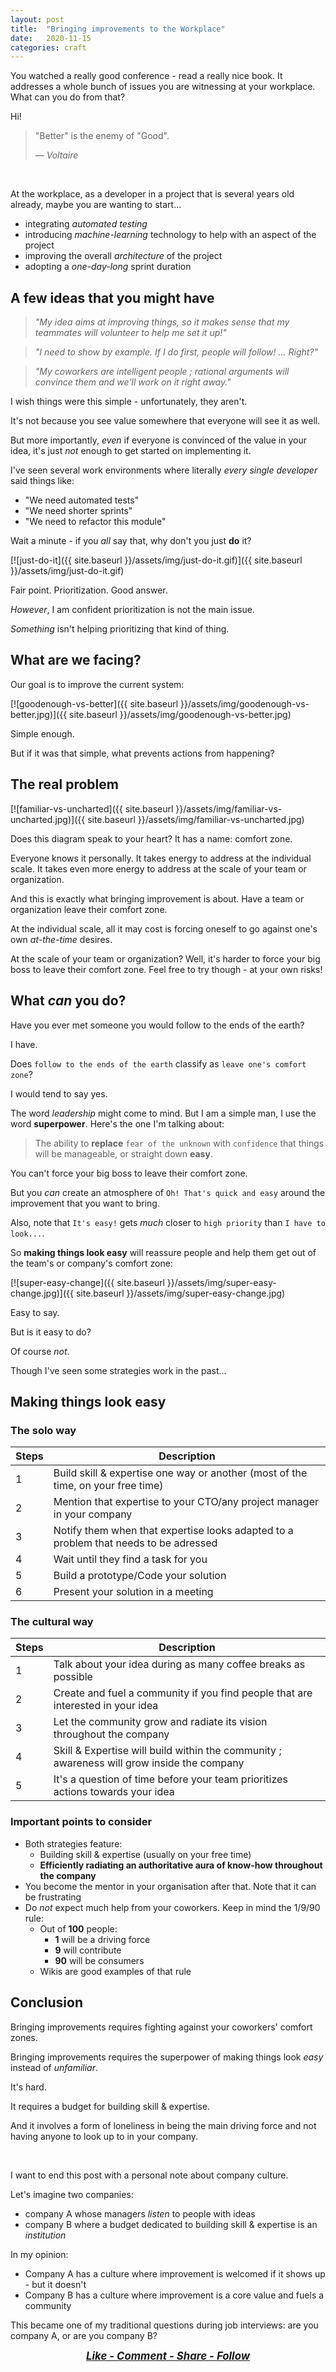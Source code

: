 ```yaml
---
layout: post
title:  "Bringing improvements to the Workplace"
date:   2020-11-15
categories: craft
---
```


You watched a really good conference - read a really nice book. It addresses a whole bunch of issues you are witnessing at your workplace. What can you do from that?

Hi!

> "Better" is the enemy of "Good".
>  
> &mdash; <cite>Voltaire</cite>

&nbsp;

At the workplace, as a developer in a project that is several years old already, maybe you are wanting to start...
* integrating _automated testing_
* introducing _machine-learning_ technology to help with an aspect of the project
* improving the overall _architecture_ of the project 
* adopting a _one-day-long_ sprint duration

## A few ideas that you might have

> _"My idea aims at improving things, so it makes sense that my teammates will volunteer to help me set it up!"_

> _"I need to show by example. If I do first, people will follow! ... Right?"_

> _"My coworkers are intelligent people ; rational arguments will convince them and we'll work on it right away."_

I wish things were this simple - unfortunately, they aren't.

It's not because you see value somewhere that everyone will see it as well.

But more importantly, _even_ if everyone is convinced of the value in your idea, it's just _not_ enough to get started on implementing it.

I've seen several work environments where literally _every single developer_ said things like:
* "We need automated tests"
* "We need shorter sprints"
* "We need to refactor this module"

Wait a minute - if you _all_ say that, why don't you just **do** it?

[![just-do-it]({{ site.baseurl }}/assets/img/just-do-it.gif)]({{ site.baseurl }}/assets/img/just-do-it.gif)

Fair point. Prioritization. Good answer.

_However_, I am confident prioritization is not the main issue.

_Something_ isn't helping prioritizing that kind of thing.

## What are we facing?

Our goal is to improve the current system:

[![goodenough-vs-better]({{ site.baseurl }}/assets/img/goodenough-vs-better.jpg)]({{ site.baseurl }}/assets/img/goodenough-vs-better.jpg)


Simple enough.

But if it was that simple, what prevents actions from happening?

## The real problem

[![familiar-vs-uncharted]({{ site.baseurl }}/assets/img/familiar-vs-uncharted.jpg)]({{ site.baseurl }}/assets/img/familiar-vs-uncharted.jpg)

Does this diagram speak to your heart? It has a name: comfort zone.

Everyone knows it personally. It takes energy to address at the individual scale. It takes even more energy to address at the scale of your team or organization.

And this is exactly what bringing improvement is about. Have a team or organization leave their comfort zone.

At the individual scale, all it may cost is forcing oneself to go against one's own _at-the-time_ desires.

At the scale of your team or organization? Well, it's harder to force your big boss to leave their comfort zone. Feel free to try though - at your own risks!

## What _can_ you do?

Have you ever met someone you would follow to the ends of the earth?

I have.

Does `follow to the ends of the earth` classify as `leave one's comfort zone`?

I would tend to say yes.

The word _leadership_ might come to mind. But I am a simple man, I use the word **superpower**. Here's the one I'm talking about:

> The ability to **replace** `fear of the unknown` with `confidence` that things will be manageable, or straight down **easy**.

You can't force your big boss to leave their comfort zone.

But you _can_ create an atmosphere of `Oh! That's quick and easy` around the improvement that you want to bring.

Also, note that `It's easy!` gets _much_ closer to `high priority` than `I have to look...`.

So **making things look easy** will reassure people and help them get out of the team's or company's comfort zone:

[![super-easy-change]({{ site.baseurl }}/assets/img/super-easy-change.jpg)]({{ site.baseurl }}/assets/img/super-easy-change.jpg)

Easy to say.

But is it easy to do?

Of course _not_.

Though I've seen some strategies work in the past...

## Making things look easy

### The solo way

| Steps               | Description                                                                          |
| ------------------- | ----------------------------------------------                                       |
| 1                   | Build skill & expertise one way or another (most of the time, on your free time)     |
| 2                   | Mention that expertise to your CTO/any project manager in your company               |
| 3                   | Notify them when that expertise looks adapted to a problem that needs to be adressed |
| 4                   | Wait until they find a task for you                                                  |
| 5                   | Build a prototype/Code your solution                                                 |
| 6                   | Present your solution in a meeting                                                   |

### The cultural way

| Steps               | Description                                                                                |
| ------------------- | ----------------------------------------------                                             |
| 1                   | Talk about your idea during as many coffee breaks as possible                              |
| 2                   | Create and fuel a community if you find people that are interested in your idea            |
| 3                   | Let the community grow and radiate its vision throughout the company                       |
| 4                   | Skill & Expertise will build within the community ; awareness will grow inside the company |
| 5                   | It's a question of time before your team prioritizes actions towards your idea             |

### Important points to consider
* Both strategies feature:
	* Building skill & expertise (usually on your free time)
	* **Efficiently radiating an authoritative aura of know-how throughout the company**
* You become the mentor in your organisation after that. Note that it can be frustrating
* Do _not_ expect much help from your coworkers. Keep in mind the 1/9/90 rule:
	* Out of **100** people:
		* **1** will be a driving force
		* **9** will contribute
		* **90** will be consumers
	* Wikis are good examples of that rule

## Conclusion

Bringing improvements requires fighting against your coworkers' comfort zones.

Bringing improvements requires the superpower of making things look _easy_ instead of _unfamiliar_.

It's hard.

It requires a budget for building skill & expertise.

And it involves a form of loneliness in being the main driving force and not having anyone to look up to in your company.

&nbsp;

I want to end this post with a personal note about company culture.

Let's imagine two companies:
- company A whose managers _listen_ to people with ideas
- company B where a budget dedicated to building skill & expertise is an _institution_

In my opinion:
* Company A has a culture where improvement is welcomed if it shows up - but it doesn't
* Company B has a culture where improvement is a core value and fuels a community

This became one of my traditional questions during job interviews: are you company A, or are you company B?

<a style="display:block;text-align:center;text-decoration:underline;font-weight: bold;font-size: 1.2em;font-style: italic;" href="https://www.linkedin.com/posts/minh-t%C3%A2m-tran_15-november-2020-bringing-improvements-activity-6733872256637812736-VKqL">Like - Comment - Share - Follow</a>
